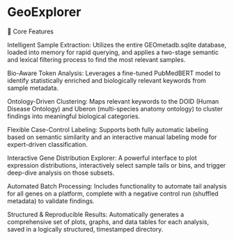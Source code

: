 # GeoExplorer 

🔬 Core Features

Intelligent Sample Extraction: Utilizes the entire GEOmetadb.sqlite database, loaded into memory for rapid querying, and applies a two-stage semantic and lexical filtering process to find the most relevant samples.

Bio-Aware Token Analysis: Leverages a fine-tuned PubMedBERT model to identify statistically enriched and biologically relevant keywords from sample metadata.

Ontology-Driven Clustering: Maps relevant keywords to the DOID (Human Disease Ontology) and Uberon (multi-species anatomy ontology) to cluster findings into meaningful biological categories.

Flexible Case-Control Labeling: Supports both fully automatic labeling based on semantic similarity and an interactive manual labeling mode for expert-driven classification.

Interactive Gene Distribution Explorer: A powerful interface to plot expression distributions, interactively select sample tails or bins, and trigger deep-dive analysis on those subsets.

Automated Batch Processing: Includes functionality to automate tail analysis for all genes on a platform, complete with a negative control run (shuffled metadata) to validate findings.

Structured & Reproducible Results: Automatically generates a comprehensive set of plots, graphs, and data tables for each analysis, saved in a logically structured, timestamped directory.
